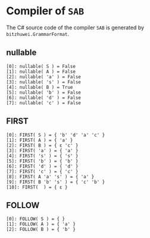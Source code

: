 # Compiler of `SAB`

The C# source code of the compiler `SAB` is generated by `bitzhuwei.GrammarFormat`.

## nullable

```
[0]: nullable( S ) = False
[1]: nullable( A ) = False
[2]: nullable( 'a' ) = False
[3]: nullable( 's' ) = False
[4]: nullable( B ) = True
[5]: nullable( 'b' ) = False
[6]: nullable( 'd' ) = False
[7]: nullable( 'c' ) = False

```

## FIRST

```
[0]: FIRST( S ) = { 'b' 'd' 'a' 'c' }
[1]: FIRST( A ) = { 'a' }
[2]: FIRST( B ) = { ε 'c' }
[3]: FIRST( 'a' ) = { 'a' }
[4]: FIRST( 's' ) = { 's' }
[5]: FIRST( 'b' ) = { 'b' }
[6]: FIRST( 'd' ) = { 'd' }
[7]: FIRST( 'c' ) = { 'c' }
[8]: FIRST( A 'a' 's' ) = { 'a' }
[9]: FIRST( B 'b' 's' ) = { 'c' 'b' }
[10]: FIRST(  ) = { ε }

```

## FOLLOW

```
[0]: FOLLOW( S ) = { }
[1]: FOLLOW( A ) = { 'a' }
[2]: FOLLOW( B ) = { 'b' }

```

